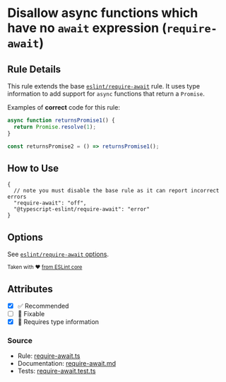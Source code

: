 # Disallow async functions which have no `await` expression (`require-await`)

## Rule Details

This rule extends the base [`eslint/require-await`](https://eslint.org/docs/rules/require-await) rule.
It uses type information to add support for `async` functions that return a `Promise`.

Examples of **correct** code for this rule:

```ts
async function returnsPromise1() {
  return Promise.resolve(1);
}

const returnsPromise2 = () => returnsPromise1();
```

## How to Use

```jsonc
{
  // note you must disable the base rule as it can report incorrect errors
  "require-await": "off",
  "@typescript-eslint/require-await": "error"
}
```

## Options

See [`eslint/require-await` options](https://eslint.org/docs/rules/require-await#options).

<sup>

Taken with ❤️ [from ESLint core](https://github.com/eslint/eslint/blob/main/docs/rules/require-await.md)

</sup>

## Attributes

- [x] ✅ Recommended
- [ ] 🔧 Fixable
- [x] 💭 Requires type information

### Source

- Rule: [require-await.ts](https://github.com/typescript-eslint/typescript-eslint/blob/main/packages/eslint-plugin/src/rules/require-await.ts)
- Documentation: [require-await.md](https://github.com/typescript-eslint/typescript-eslint/blob/main/packages/eslint-plugin/docs/rules/require-await.md)
- Tests: [require-await.test.ts](https://github.com/typescript-eslint/typescript-eslint/blob/main/packages/eslint-plugin/tests/rules/require-await.test.ts)
